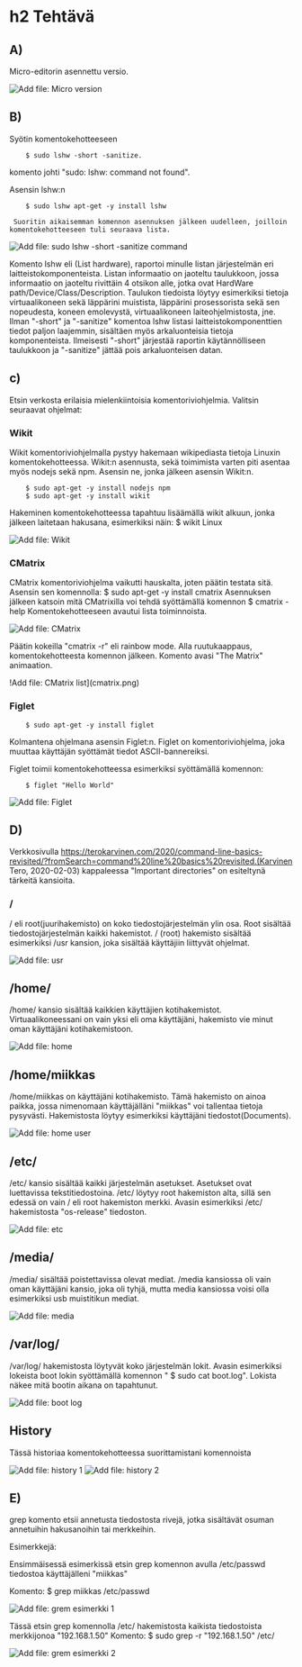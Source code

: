 # h2 Tehtävä

## A)

Micro-editorin asennettu versio.

![Add file: Micro version](micro-version.png)

## B)

Syötin komentokehotteeseen 

        $ sudo lshw -short -sanitize.
        
komento johti "sudo: lshw: command not found".
     
Asensin lshw:n 
     
        $ sudo lshw apt-get -y install lshw
     
     Suoritin aikaisemman komennon asennuksen jälkeen uudelleen, joilloin komentokehotteeseen tuli seuraava lista.

![Add file: sudo lshw -short -sanitize command](lshw-command.png)

Komento lshw eli (List hardware), raportoi minulle listan järjestelmän eri laitteistokomponenteista. Listan informaatio on jaoteltu taulukkoon, jossa informaatio on jaoteltu rivittäin 4 otsikon alle, jotka ovat HardWare path/Device/Class/Description. Taulukon tiedoista löytyy esimerkiksi tietoja virtuaalikoneen sekä läppärini muistista, läppärini prosessorista sekä sen nopeudesta, koneen emolevystä, virtuaalikoneen laiteohjelmistosta, jne. Ilman "-short" ja "-sanitize" komentoa lshw listasi laitteistokomponenttien tiedot paljon laajemmin, sisältäen myös arkaluonteisia tietoja komponenteista. Ilmeisesti "-short" järjestää raportin käytännölliseen taulukkoon ja "-sanitize" jättää pois arkaluonteisen datan.

## c) 

Etsin verkosta erilaisia mielenkiintoisia komentoriviohjelmia. Valitsin seuraavat ohjelmat:

### Wikit

Wikit komentoriviohjelmalla pystyy hakemaan wikipediasta tietoja Linuxin komentokehotteessa. Wikit:n asennusta, sekä toimimista varten piti asentaa myös nodejs sekä npm. Asensin ne, jonka jälkeen asensin Wikit:n.

        $ sudo apt-get -y install nodejs npm
        $ sudo apt-get -y install wikit

Hakeminen komentokehotteessa tapahtuu lisäämällä wikit alkuun, jonka jälkeen laitetaan hakusana, esimerkiksi näin:
        $ wikit Linux

![Add file: Wikit](wikit.png)

### CMatrix

CMatrix komentoriviohjelma vaikutti hauskalta, joten päätin testata sitä. Asensin sen komennolla:
        $ sudo apt-get -y install cmatrix
Asennuksen jälkeen katsoin mitä CMatrixilla voi tehdä syöttämällä komennon 
        $ cmatrix -help
Komentokehotteeseen avautui lista toiminnoista.

![Add file: CMatrix](cmatrix-list.png)

Päätin kokeilla "cmatrix -r" eli rainbow mode. Alla ruutukaappaus, komentokehotteesta komennon jälkeen. Komento avasi "The Matrix" animaation.

!Add file: CMatrix list](cmatrix.png)

### Figlet
        $ sudo apt-get -y install figlet

Kolmantena ohjelmana asensin Figlet:n. Figlet on komentoriviohjelma, joka muuttaa käyttäjän syöttämät tiedot ASCII-bannereiksi. 

Figlet toimii komentokehotteessa esimerkiksi syöttämällä komennon:

        $ figlet "Hello World"

![Add file: Figlet](figlet.png)

## D)

Verkkosivulla https://terokarvinen.com/2020/command-line-basics-revisited/?fromSearch=command%20line%20basics%20revisited.(Karvinen Tero, 2020-02-03) kappaleessa "Important directories" on esiteltynä tärkeitä kansioita.

### /

/ eli root(juurihakemisto) on koko tiedostojärjestelmän ylin osa. Root sisältää tiedostojärjestelmän kaikki hakemistot. / (root) hakemisto sisältää esimerkiksi /usr kansion, joka sisältää käyttäjiin liittyvät ohjelmat.

![Add file: usr](usr-directories.png)

## /home/

/home/ kansio sisältää kaikkien käyttäjien kotihakemistot. Virtuaalikoneessani on vain yksi eli oma käyttäjäni, hakemisto vie minut oman käyttäjäni kotihakemistoon.

![Add file: home](home-directory.png)

## /home/miikkas

/home/miikkas on käyttäjäni kotihakemisto. Tämä hakemisto on ainoa paikka, jossa nimenomaan käyttäjälläni "miikkas" voi tallentaa tietoja pysyvästi.
Hakemistosta löytyy esimerkiksi käyttäjäni tiedostot(Documents).

![Add file: home user](home-user-directory.png)

## /etc/

/etc/ kansio sisältää kaikki järjestelmän asetukset. Asetukset ovat luettavissa tekstitiedostoina. /etc/ löytyy root hakemiston alta, sillä sen edessä on vain / eli root hakemiston merkki. Avasin esimerkiksi /etc/ hakemistosta "os-release" tiedoston.

![Add file: etc](etc-os-release.png)

## /media/

/media/ sisältää poistettavissa olevat mediat. /media kansiossa oli vain oman käyttäjäni kansio, joka oli tyhjä, mutta media kansiossa voisi olla esimerkiksi usb muistitikun mediat.

![Add file: media](media.png)

## /var/log/

/var/log/ hakemistosta löytyvät koko järjestelmän lokit. Avasin esimerkiksi lokeista boot lokin syöttämällä komennon " $ sudo cat boot.log". Lokista näkee mitä bootin aikana on tapahtunut. 

![Add file: boot log](boot-log.png)

## History

Tässä historiaa komentokehotteessa suorittamistani komennoista

![Add file: history 1](history-1.png)
![Add file: history 2](history-2.png)

## E)

grep komento etsii annetusta tiedostosta rivejä, jotka sisältävät osuman annetuihin hakusanoihin tai merkkeihin. 

Esimerkkejä:

Ensimmäisessä esimerkissä etsin grep komennon avulla /etc/passwd tiedostoa käyttäjälleni "miikkas"

Komento:
        $ grep miikkas /etc/passwd

![Add file: grem esimerkki 1](esim-grep-1.png)

Tässä etsin grep komennolla /etc/ hakemistosta kaikista tiedostoista merkkijonoa "192.168.1.50"
Komento:
        $ sudo grep -r "192.168.1.50" /etc/
        
![Add file: grem esimerkki 2](esim-grep-2.png)
